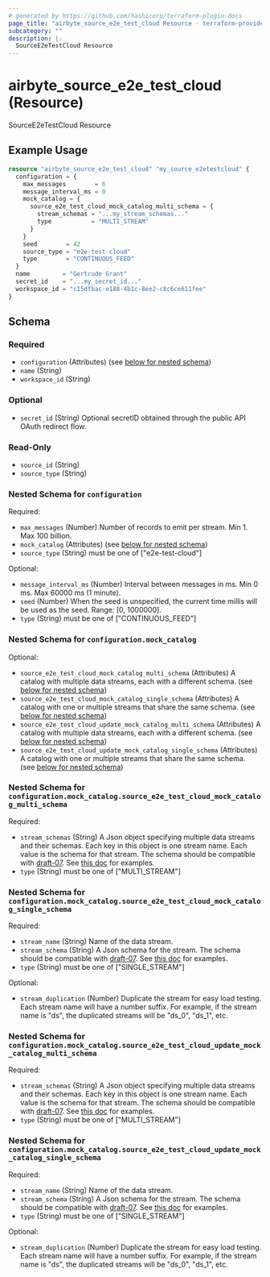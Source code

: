 ```yaml
---
# generated by https://github.com/hashicorp/terraform-plugin-docs
page_title: "airbyte_source_e2e_test_cloud Resource - terraform-provider-airbyte"
subcategory: ""
description: |-
  SourceE2eTestCloud Resource
---
```


# airbyte_source_e2e_test_cloud (Resource)

SourceE2eTestCloud Resource

## Example Usage

```terraform
resource "airbyte_source_e2e_test_cloud" "my_source_e2etestcloud" {
  configuration = {
    max_messages        = 6
    message_interval_ms = 0
    mock_catalog = {
      source_e2e_test_cloud_mock_catalog_multi_schema = {
        stream_schemas = "...my_stream_schemas..."
        type           = "MULTI_STREAM"
      }
    }
    seed        = 42
    source_type = "e2e-test-cloud"
    type        = "CONTINUOUS_FEED"
  }
  name         = "Gertrude Grant"
  secret_id    = "...my_secret_id..."
  workspace_id = "c15dfbac-e188-4b1c-8ee2-c8c6ce611fee"
}
```

<!-- schema generated by tfplugindocs -->
## Schema

### Required

- `configuration` (Attributes) (see [below for nested schema](#nestedatt--configuration))
- `name` (String)
- `workspace_id` (String)

### Optional

- `secret_id` (String) Optional secretID obtained through the public API OAuth redirect flow.

### Read-Only

- `source_id` (String)
- `source_type` (String)

<a id="nestedatt--configuration"></a>
### Nested Schema for `configuration`

Required:

- `max_messages` (Number) Number of records to emit per stream. Min 1. Max 100 billion.
- `mock_catalog` (Attributes) (see [below for nested schema](#nestedatt--configuration--mock_catalog))
- `source_type` (String) must be one of ["e2e-test-cloud"]

Optional:

- `message_interval_ms` (Number) Interval between messages in ms. Min 0 ms. Max 60000 ms (1 minute).
- `seed` (Number) When the seed is unspecified, the current time millis will be used as the seed. Range: [0, 1000000].
- `type` (String) must be one of ["CONTINUOUS_FEED"]

<a id="nestedatt--configuration--mock_catalog"></a>
### Nested Schema for `configuration.mock_catalog`

Optional:

- `source_e2e_test_cloud_mock_catalog_multi_schema` (Attributes) A catalog with multiple data streams, each with a different schema. (see [below for nested schema](#nestedatt--configuration--mock_catalog--source_e2e_test_cloud_mock_catalog_multi_schema))
- `source_e2e_test_cloud_mock_catalog_single_schema` (Attributes) A catalog with one or multiple streams that share the same schema. (see [below for nested schema](#nestedatt--configuration--mock_catalog--source_e2e_test_cloud_mock_catalog_single_schema))
- `source_e2e_test_cloud_update_mock_catalog_multi_schema` (Attributes) A catalog with multiple data streams, each with a different schema. (see [below for nested schema](#nestedatt--configuration--mock_catalog--source_e2e_test_cloud_update_mock_catalog_multi_schema))
- `source_e2e_test_cloud_update_mock_catalog_single_schema` (Attributes) A catalog with one or multiple streams that share the same schema. (see [below for nested schema](#nestedatt--configuration--mock_catalog--source_e2e_test_cloud_update_mock_catalog_single_schema))

<a id="nestedatt--configuration--mock_catalog--source_e2e_test_cloud_mock_catalog_multi_schema"></a>
### Nested Schema for `configuration.mock_catalog.source_e2e_test_cloud_mock_catalog_multi_schema`

Required:

- `stream_schemas` (String) A Json object specifying multiple data streams and their schemas. Each key in this object is one stream name. Each value is the schema for that stream. The schema should be compatible with <a href="https://json-schema.org/draft-07/json-schema-release-notes.html">draft-07</a>. See <a href="https://cswr.github.io/JsonSchema/spec/introduction/">this doc</a> for examples.
- `type` (String) must be one of ["MULTI_STREAM"]


<a id="nestedatt--configuration--mock_catalog--source_e2e_test_cloud_mock_catalog_single_schema"></a>
### Nested Schema for `configuration.mock_catalog.source_e2e_test_cloud_mock_catalog_single_schema`

Required:

- `stream_name` (String) Name of the data stream.
- `stream_schema` (String) A Json schema for the stream. The schema should be compatible with <a href="https://json-schema.org/draft-07/json-schema-release-notes.html">draft-07</a>. See <a href="https://cswr.github.io/JsonSchema/spec/introduction/">this doc</a> for examples.
- `type` (String) must be one of ["SINGLE_STREAM"]

Optional:

- `stream_duplication` (Number) Duplicate the stream for easy load testing. Each stream name will have a number suffix. For example, if the stream name is "ds", the duplicated streams will be "ds_0", "ds_1", etc.


<a id="nestedatt--configuration--mock_catalog--source_e2e_test_cloud_update_mock_catalog_multi_schema"></a>
### Nested Schema for `configuration.mock_catalog.source_e2e_test_cloud_update_mock_catalog_multi_schema`

Required:

- `stream_schemas` (String) A Json object specifying multiple data streams and their schemas. Each key in this object is one stream name. Each value is the schema for that stream. The schema should be compatible with <a href="https://json-schema.org/draft-07/json-schema-release-notes.html">draft-07</a>. See <a href="https://cswr.github.io/JsonSchema/spec/introduction/">this doc</a> for examples.
- `type` (String) must be one of ["MULTI_STREAM"]


<a id="nestedatt--configuration--mock_catalog--source_e2e_test_cloud_update_mock_catalog_single_schema"></a>
### Nested Schema for `configuration.mock_catalog.source_e2e_test_cloud_update_mock_catalog_single_schema`

Required:

- `stream_name` (String) Name of the data stream.
- `stream_schema` (String) A Json schema for the stream. The schema should be compatible with <a href="https://json-schema.org/draft-07/json-schema-release-notes.html">draft-07</a>. See <a href="https://cswr.github.io/JsonSchema/spec/introduction/">this doc</a> for examples.
- `type` (String) must be one of ["SINGLE_STREAM"]

Optional:

- `stream_duplication` (Number) Duplicate the stream for easy load testing. Each stream name will have a number suffix. For example, if the stream name is "ds", the duplicated streams will be "ds_0", "ds_1", etc.


